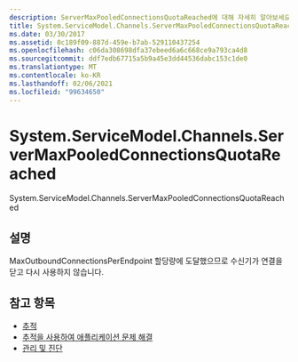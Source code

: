 ```yaml
---
description: ServerMaxPooledConnectionsQuotaReached에 대해 자세히 알아보세요.
title: System.ServiceModel.Channels.ServerMaxPooledConnectionsQuotaReached
ms.date: 03/30/2017
ms.assetid: 0c189f09-887d-459e-b7ab-529110437254
ms.openlocfilehash: c06da308698dfa37ebeed6a6c668ce9a793ca4d8
ms.sourcegitcommit: ddf7edb67715a5b9a45e3dd44536dabc153c1de0
ms.translationtype: MT
ms.contentlocale: ko-KR
ms.lasthandoff: 02/06/2021
ms.locfileid: "99634650"
---
```

# <a name="systemservicemodelchannelsservermaxpooledconnectionsquotareached"></a>System.ServiceModel.Channels.ServerMaxPooledConnectionsQuotaReached

System.ServiceModel.Channels.ServerMaxPooledConnectionsQuotaReached  
  
## <a name="description"></a>설명  

 MaxOutboundConnectionsPerEndpoint 할당량에 도달했으므로 수신기가 연결을 닫고 다시 사용하지 않습니다.  
  
## <a name="see-also"></a>참고 항목

- [추적](index.md)
- [추적을 사용하여 애플리케이션 문제 해결](using-tracing-to-troubleshoot-your-application.md)
- [관리 및 진단](../index.md)

